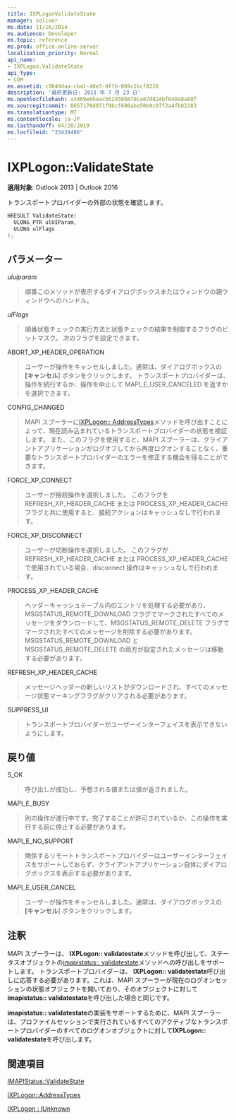 ```yaml
---
title: IXPLogonValidateState
manager: soliver
ms.date: 11/16/2014
ms.audience: Developer
ms.topic: reference
ms.prod: office-online-server
localization_priority: Normal
api_name:
- IXPLogon.ValidateState
api_type:
- COM
ms.assetid: c3649daa-cba1-48e3-9ffb-069c1bcf8228
description: '最終更新日: 2011 年 7 月 23 日'
ms.openlocfilehash: a3469e6baacb52938b870ca87d824bf640a8a88f
ms.sourcegitcommit: 8657170d071f9bcf680aba50b9c07f2a4fb82283
ms.translationtype: MT
ms.contentlocale: ja-JP
ms.lasthandoff: 04/28/2019
ms.locfileid: "33439486"
---
```

# <a name="ixplogonvalidatestate"></a>IXPLogon::ValidateState

  
  
**適用対象**: Outlook 2013 | Outlook 2016 
  
トランスポートプロバイダーの外部の状態を確認します。 
  
```cpp
HRESULT ValidateState(
  ULONG_PTR ulUIParam,
  ULONG ulFlags
);
```

## <a name="parameters"></a>パラメーター

 _uluiparam_
  
> 順番このメソッドが表示するダイアログボックスまたはウィンドウの親ウィンドウへのハンドル。
    
 _ulFlags_
  
> 順番状態チェックの実行方法と状態チェックの結果を制御するフラグのビットマスク。 次のフラグを設定できます。
    
ABORT_XP_HEADER_OPERATION 
  
> ユーザーが操作をキャンセルしました。通常は、ダイアログボックスの **[キャンセル**] ボタンをクリックします。 トランスポートプロバイダーは、操作を続行するか、操作を中止して MAPI_E_USER_CANCELED を返すかを選択できます。 
    
CONFIG_CHANGED 
  
> MAPI スプーラーに[IXPLogon:: AddressTypes](ixplogon-addresstypes.md)メソッドを呼び出すことによって、現在読み込まれているトランスポートプロバイダーの状態を検証します。 また、このフラグを使用すると、MAPI スプーラーは、クライアントアプリケーションがログオフしてから再度ログオンすることなく、重要なトランスポートプロバイダーのエラーを修正する機会を得ることができます。 
    
FORCE_XP_CONNECT 
  
> ユーザーが接続操作を選択しました。 このフラグを REFRESH_XP_HEADER_CACHE または PROCESS_XP_HEADER_CACHE フラグと共に使用すると、接続アクションはキャッシュなしで行われます。
    
FORCE_XP_DISCONNECT 
  
> ユーザーが切断操作を選択しました。 このフラグが REFRESH_XP_HEADER_CACHE または PROCESS_XP_HEADER_CACHE で使用されている場合、disconnect 操作はキャッシュなしで行われます。
    
PROCESS_XP_HEADER_CACHE 
  
> ヘッダーキャッシュテーブル内のエントリを処理する必要があり、MSGSTATUS_REMOTE_DOWNLOAD フラグでマークされたすべてのメッセージをダウンロードして、MSGSTATUS_REMOTE_DELETE フラグでマークされたすべてのメッセージを削除する必要があります。 MSGSTATUS_REMOTE_DOWNLOAD と MSGSTATUS_REMOTE_DELETE の両方が設定されたメッセージは移動する必要があります。
    
REFRESH_XP_HEADER_CACHE 
  
> メッセージヘッダーの新しいリストがダウンロードされ、すべてのメッセージ状態マーキングフラグがクリアされる必要があります。
    
SUPPRESS_UI 
  
> トランスポートプロバイダーがユーザーインターフェイスを表示できないようにします。
    
## <a name="return-value"></a>戻り値

S_OK 
  
> 呼び出しが成功し、予想される値または値が返されました。
    
MAPI_E_BUSY 
  
> 別の操作が進行中です。完了することが許可されているか、この操作を実行する前に停止する必要があります。
    
MAPI_E_NO_SUPPORT 
  
> 関係するリモートトランスポートプロバイダーはユーザーインターフェイスをサポートしておらず、クライアントアプリケーション自体にダイアログボックスを表示する必要があります。
    
MAPI_E_USER_CANCEL 
  
> ユーザーが操作をキャンセルしました。通常は、ダイアログボックスの **[キャンセル**] ボタンをクリックします。 
    
## <a name="remarks"></a>注釈

MAPI スプーラーは、 **IXPLogon:: validatestate**メソッドを呼び出して、ステータスオブジェクトの[imapistatus:: validatestate](imapistatus-validatestate.md)メソッドへの呼び出しをサポートします。 トランスポートプロバイダーは、 **IXPLogon:: validatestate**呼び出しに応答する必要があります。これは、MAPI スプーラーが現在のログオンセッションの状態オブジェクトを開いており、そのオブジェクトに対して**imapistatus:: validatestate**を呼び出した場合と同じです。 
  
**imapistatus:: validatestate**の実装をサポートするために、MAPI スプーラーは、プロファイルセッションで実行されているすべてのアクティブなトランスポートプロバイダーのすべてのログオンオブジェクトに対して**IXPLogon:: validatestate**を呼び出します。 
  
## <a name="see-also"></a>関連項目



[IMAPIStatus::ValidateState](imapistatus-validatestate.md)
  
[IXPLogon::AddressTypes](ixplogon-addresstypes.md)
  
[IXPLogon : IUnknown](ixplogoniunknown.md)

